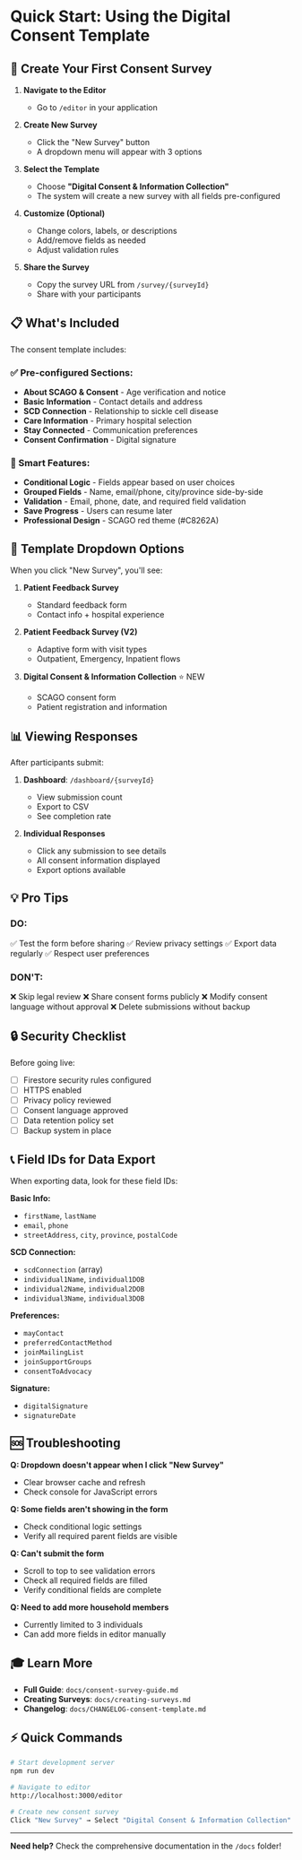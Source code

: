 # Quick Start: Using the Digital Consent Template

## 🚀 Create Your First Consent Survey

1. **Navigate to the Editor**
   - Go to `/editor` in your application

2. **Create New Survey**
   - Click the "New Survey" button
   - A dropdown menu will appear with 3 options

3. **Select the Template**
   - Choose **"Digital Consent & Information Collection"**
   - The system will create a new survey with all fields pre-configured

4. **Customize (Optional)**
   - Change colors, labels, or descriptions
   - Add/remove fields as needed
   - Adjust validation rules

5. **Share the Survey**
   - Copy the survey URL from `/survey/{surveyId}`
   - Share with your participants

## 📋 What's Included

The consent template includes:

### ✅ Pre-configured Sections:
- **About SCAGO & Consent** - Age verification and notice
- **Basic Information** - Contact details and address
- **SCD Connection** - Relationship to sickle cell disease
- **Care Information** - Primary hospital selection
- **Stay Connected** - Communication preferences
- **Consent Confirmation** - Digital signature

### 🎯 Smart Features:
- **Conditional Logic** - Fields appear based on user choices
- **Grouped Fields** - Name, email/phone, city/province side-by-side
- **Validation** - Email, phone, date, and required field validation
- **Save Progress** - Users can resume later
- **Professional Design** - SCAGO red theme (#C8262A)

## 🎨 Template Dropdown Options

When you click "New Survey", you'll see:

1. **Patient Feedback Survey**
   - Standard feedback form
   - Contact info + hospital experience

2. **Patient Feedback Survey (V2)**
   - Adaptive form with visit types
   - Outpatient, Emergency, Inpatient flows

3. **Digital Consent & Information Collection** ⭐ NEW
   - SCAGO consent form
   - Patient registration and information

## 📊 Viewing Responses

After participants submit:

1. **Dashboard**: `/dashboard/{surveyId}`
   - View submission count
   - Export to CSV
   - See completion rate

2. **Individual Responses**
   - Click any submission to see details
   - All consent information displayed
   - Export options available

## 💡 Pro Tips

### DO:
✅ Test the form before sharing
✅ Review privacy settings
✅ Export data regularly
✅ Respect user preferences

### DON'T:
❌ Skip legal review
❌ Share consent forms publicly
❌ Modify consent language without approval
❌ Delete submissions without backup

## 🔒 Security Checklist

Before going live:

- [ ] Firestore security rules configured
- [ ] HTTPS enabled
- [ ] Privacy policy reviewed
- [ ] Consent language approved
- [ ] Data retention policy set
- [ ] Backup system in place

## 📞 Field IDs for Data Export

When exporting data, look for these field IDs:

**Basic Info:**
- `firstName`, `lastName`
- `email`, `phone`
- `streetAddress`, `city`, `province`, `postalCode`

**SCD Connection:**
- `scdConnection` (array)
- `individual1Name`, `individual1DOB`
- `individual2Name`, `individual2DOB`
- `individual3Name`, `individual3DOB`

**Preferences:**
- `mayContact`
- `preferredContactMethod`
- `joinMailingList`
- `joinSupportGroups`
- `consentToAdvocacy`

**Signature:**
- `digitalSignature`
- `signatureDate`

## 🆘 Troubleshooting

**Q: Dropdown doesn't appear when I click "New Survey"**
- Clear browser cache and refresh
- Check console for JavaScript errors

**Q: Some fields aren't showing in the form**
- Check conditional logic settings
- Verify all required parent fields are visible

**Q: Can't submit the form**
- Scroll to top to see validation errors
- Check all required fields are filled
- Verify conditional fields are complete

**Q: Need to add more household members**
- Currently limited to 3 individuals
- Can add more fields in editor manually

## 🎓 Learn More

- **Full Guide**: `docs/consent-survey-guide.md`
- **Creating Surveys**: `docs/creating-surveys.md`
- **Changelog**: `docs/CHANGELOG-consent-template.md`

## ⚡ Quick Commands

```bash
# Start development server
npm run dev

# Navigate to editor
http://localhost:3000/editor

# Create new consent survey
Click "New Survey" → Select "Digital Consent & Information Collection"
```

---

**Need help?** Check the comprehensive documentation in the `/docs` folder!
